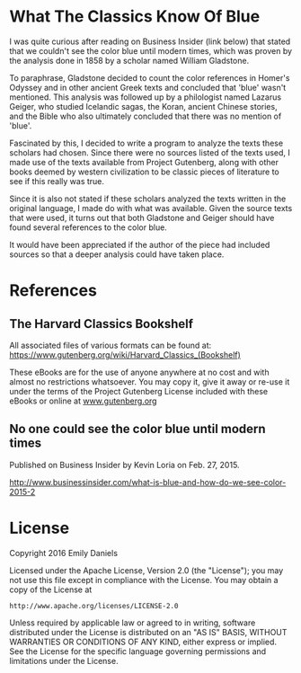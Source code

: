 What The Classics Know Of Blue
==============================

I was quite curious after reading on Business Insider (link below) that 
stated that we couldn't see the color blue until modern times, which 
was proven by the analysis done in 1858 by a scholar named William 
Gladstone. 

To paraphrase, Gladstone decided to count the color references in 
Homer's Odyssey and in other ancient Greek texts and concluded that 
'blue' wasn't mentioned. This analysis was followed up by a philologist 
named Lazarus Geiger, who studied Icelandic sagas, the Koran, ancient 
Chinese stories, and the Bible who also ultimately concluded that there 
was no mention of 'blue'. 

Fascinated by this, I decided to write a program to analyze the texts
these scholars had chosen. Since there were no sources listed of the 
texts used, I made use of the texts available from Project Gutenberg,
along with other books deemed by western civilization to be classic 
pieces of literature to see if this really was true. 

Since it is also not stated if these scholars analyzed the texts written
in the original language, I made do with what was available. Given
the source texts that were used, it turns out that both Gladstone and 
Geiger should have found several references to the color blue. 
 
It would have been appreciated if the author of the piece had included
sources so that a deeper analysis could have taken place.



References
==========

The Harvard Classics Bookshelf
------------------------------

All associated files of various formats can be found at:
https://www.gutenberg.org/wiki/Harvard_Classics_(Bookshelf)

These eBooks are for the use of anyone anywhere at no cost and with
almost no restrictions whatsoever.  You may copy it, give it away or
re-use it under the terms of the Project Gutenberg License included
with these eBooks or online at www.gutenberg.org


No one could see the color blue until modern times
--------------------------------------------------
Published on Business Insider by Kevin Loria on Feb. 27, 2015.

http://www.businessinsider.com/what-is-blue-and-how-do-we-see-color-2015-2


License
=======

Copyright 2016 Emily Daniels

Licensed under the Apache License, Version 2.0 (the "License");
you may not use this file except in compliance with the License.
You may obtain a copy of the License at

    http://www.apache.org/licenses/LICENSE-2.0

Unless required by applicable law or agreed to in writing, software
distributed under the License is distributed on an "AS IS" BASIS,
WITHOUT WARRANTIES OR CONDITIONS OF ANY KIND, either express or implied.
See the License for the specific language governing permissions and
limitations under the License.